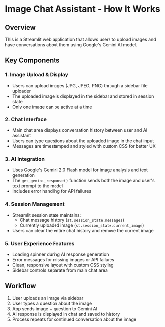 # Image Chat Assistant - How It Works

## Overview
This is a Streamlit web application that allows users to upload images and have conversations about them using Google's Gemini AI model.

## Key Components

### 1. **Image Upload & Display**
- Users can upload images (JPG, JPEG, PNG) through a sidebar file uploader
- The uploaded image is displayed in the sidebar and stored in session state
- Only one image can be active at a time

### 2. **Chat Interface**
- Main chat area displays conversation history between user and AI assistant
- Users can type questions about the uploaded image in the chat input
- Messages are timestamped and styled with custom CSS for better UX

### 3. **AI Integration**
- Uses Google's Gemini 2.0 Flash model for image analysis and text generation
- The `get_gemini_response()` function sends both the image and user's text prompt to the model
- Includes error handling for API failures

### 4. **Session Management**
- Streamlit session state maintains:
  - Chat message history (`st.session_state.messages`)
  - Currently uploaded image (`st.session_state.current_image`)
- Users can clear the entire chat history and remove the current image

### 5. **User Experience Features**
- Loading spinner during AI response generation
- Error messages for missing images or API failures
- Clean, responsive layout with custom CSS styling
- Sidebar controls separate from main chat area

## Workflow
1. User uploads an image via sidebar
2. User types a question about the image
3. App sends image + question to Gemini AI
4. AI response is displayed in chat and saved to history
5. Process repeats for continued conversation about the image
